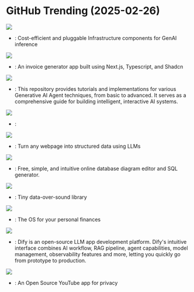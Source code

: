 # GitHub Trending (2025-02-26)

![](https://img.shields.io/badge/Jupyter%20Notebook-New%20570-green?style=flat-square&logo=appveyor)
- [](https://github.comundefined): Cost-efficient and pluggable Infrastructure components for GenAI inference

![](https://img.shields.io/badge/TypeScript-New%20875-green?style=flat-square&logo=appveyor)
- [](https://github.comundefined): An invoice generator app built using Next.js, Typescript, and Shadcn

![](https://img.shields.io/badge/Jupyter%20Notebook-New%20466-green?style=flat-square&logo=appveyor)
- [](https://github.comundefined): This repository provides tutorials and implementations for various Generative AI Agent techniques, from basic to advanced. It serves as a comprehensive guide for building intelligent, interactive AI systems.

![](https://img.shields.io/badge/none-New%201-green?style=flat-square&logo=appveyor)
- [](https://github.comundefined): 

![](https://img.shields.io/badge/TypeScript-New%2073-green?style=flat-square&logo=appveyor)
- [](https://github.comundefined): Turn any webpage into structured data using LLMs

![](https://img.shields.io/badge/JavaScript-New%20168-green?style=flat-square&logo=appveyor)
- [](https://github.comundefined): Free, simple, and intuitive online database diagram editor and SQL generator.

![](https://img.shields.io/badge/C%2B%2B-New%20900-green?style=flat-square&logo=appveyor)
- [](https://github.comundefined): Tiny data-over-sound library

![](https://img.shields.io/badge/Ruby-New%20453-green?style=flat-square&logo=appveyor)
- [](https://github.comundefined): The OS for your personal finances

![](https://img.shields.io/badge/TypeScript-New%201-green?style=flat-square&logo=appveyor)
- [](https://github.comundefined): Dify is an open-source LLM app development platform. Dify's intuitive interface combines AI workflow, RAG pipeline, agent capabilities, model management, observability features and more, letting you quickly go from prototype to production.

![](https://img.shields.io/badge/JavaScript-New%20400-green?style=flat-square&logo=appveyor)
- [](https://github.comundefined): An Open Source YouTube app for privacy

